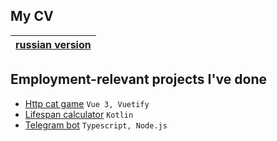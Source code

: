 ## My CV

|[russian version](https://drive.google.com/file/d/1iZS-yjNxegan0z7PiHQ7e4af8ekvFrD7/view?usp=sharing)|
|-|

## Employment-relevant projects I've done 

- [Http cat game](https://github.com/worthant/http-cat-game) `Vue 3, Vuetify`
- [Lifespan calculator](https://github.com/BorisDvorkin/Lifespan-calculator) `Kotlin`
- [Telegram bot](https://github.com/worthant/chatgpt-bot) `Typescript, Node.js`
